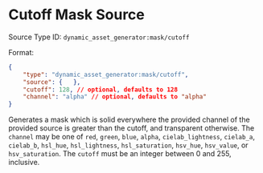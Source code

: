 # Cutoff Mask Source

Source Type ID: `dynamic_asset_generator:mask/cutoff`

Format:

```json
{
    "type": "dynamic_asset_generator:mask/cutoff",
    "source": {   },
    "cutoff": 128, // optional, defaults to 128
    "channel": "alpha" // optional, defaults to "alpha"
}
```

Generates a mask which is solid everywhere the provided channel of the provided source is greater than the cutoff, and transparent otherwise. The `channel` may be one of `red`, `green`, `blue`, `alpha`, `cielab_lightness`, `cielab_a`, `cielab_b`, `hsl_hue`, `hsl_lightness`, `hsl_saturation`, `hsv_hue`, `hsv_value`, or `hsv_saturation`. The `cutoff` must be an integer between 0 and 255, inclusive.